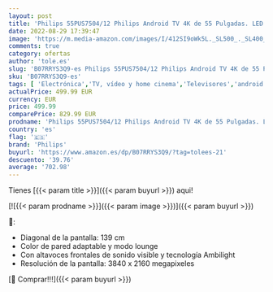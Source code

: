 ```yaml
---
layout: post
title: 'Philips 55PUS7504/12 Philips Android TV 4K de 55 Pulgadas. LED UHD Ideal para Netflix y Youtube. Asistente de Google y Alexa/P5  Ambilight  HDR  Dolby Vision y Dolby Atmos. [Clase energética A+]'
date: 2022-08-29 17:39:47
image: 'https://m.media-amazon.com/images/I/412SI9oWk5L._SL500_._SL400_.jpg'
comments: true
category: ofertas
author: 'tole.es'
slug: 'B07RRYS3Q9-es Philips 55PUS7504/12 Philips Android TV 4K de 55 Pulgadas....'
sku: 'B07RRYS3Q9-es'
tags: [ 'Electrónica','TV, vídeo y home cinema','Televisores','android','philips','🇪🇸', ]
actualPrice: 499.99 EUR
currency: EUR
price: 499.99
comparePrice: 829.99 EUR
prodname: 'Philips 55PUS7504/12 Philips Android TV 4K de 55 Pulgadas. LED UHD Ideal para Netflix y Youtube. Asistente de Google y Alexa/P5  Ambilight  HDR  Dolby Vision y Dolby Atmos. [Clase energética A+]'
country: 'es'
flag: '🇪🇸'
brand: 'Philips'
buyurl: 'https://www.amazon.es/dp/B07RRYS3Q9/?tag=tolees-21'
descuento: '39.76'
average: '702.98'
---
```


Tienes [{{< param title >}}]({{< param buyurl >}}) aqui!

[![{{< param prodname >}}]({{< param image >}})]({{< param buyurl >}})

🔎:

- Diagonal de la pantalla: 139 cm
- Color de pared adaptable y modo lounge
- Con altavoces frontales de sonido visible y tecnología Ambilight
- Resolución de la pantalla: 3840 x 2160 megapixeles

[🛒 Comprar!!!]({{< param buyurl >}})
